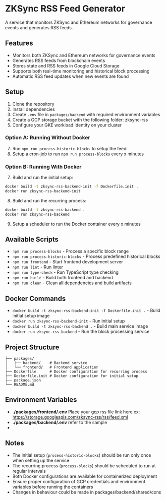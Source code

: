 # ZKSync RSS Feed Generator

A service that monitors ZKSync and Ethereum networks for governance events and generates RSS feeds.

## Features

- Monitors both ZKSync and Ethereum networks for governance events
- Generates RSS feeds from blockchain events
- Stores state and RSS feeds in Google Cloud Storage
- Supports both real-time monitoring and historical block processing
- Automatic RSS feed updates when new events are found

## Setup

1. Clone the repository
2. Install dependencies
3. Create `.env` file in `packages/backend` with required environment variables
4. Create a GCP storage bucket with the following folder: zksync-rss
5. Configure your GKE workload identity on your cluster

### Option A: Running Without Docker

7. Run `npm run process-historic-blocks` to setup the feed
8. Setup a cron-job to run `npm run process-blocks` every x minutes

### Option B: Running With Docker

7. Build and run the initial setup:
```bash
docker build -t zksync-rss-backend-init -f Dockerfile.init .
docker run zksync-rss-backend-init
```

8. Build and run the recurring process:
```bash
docker build -t zksync-rss-backend .
docker run zksync-rss-backend
```

9. Setup a scheduler to run the Docker container every x minutes

## Available Scripts

- `npm run process-blocks` - Process a specific block range
- `npm run process-historic-blocks` - Process predefined historical blocks
- `npm run frontend` - Start frontend development server
- `npm run lint` - Run linter
- `npm run type-check` - Run TypeScript type checking
- `npm run build` - Build both frontend and backend
- `npm run clean` - Clean all dependencies and build artifacts

## Docker Commands

- `docker build -t zksync-rss-backend-init -f Dockerfile.init .` - Build initial setup image
- `docker run zksync-rss-backend-init` - Run initial setup
- `docker build -t zksync-rss-backend .` - Build main service image
- `docker run zksync-rss-backend` - Run the block processing service

## Project Structure

```
├── packages/
│   ├── backend/    # Backend service
│   └── frontend/   # Frontend application
├── Dockerfile      # Docker configuration for recurring process
├── Dockerfile.init # Docker configuration for initial setup
├── package.json
└── README.md
```

## Environment Variables

- **./packages/frontend/.env** Place your gcp rss file link here ex: https://storage.googleapis.com/zksync-rss/rss/feed.xml
- **./packages/backend/.env** refer to the sample
- 

## Notes
- The initial setup (`process-historic-blocks`) should be run only once when setting up the service
- The recurring process (`process-blocks`) should be scheduled to run at regular intervals
- Both Docker configurations are available for containerized deployment
- Ensure proper configuration of GCP credentials and environment variables before running the containers
- Changes in behaviour could be made in packages/backend/shared/cons
